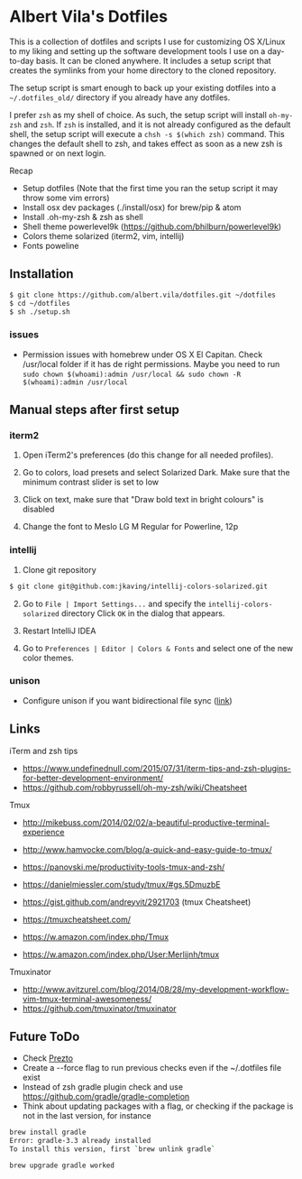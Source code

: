 # Albert Vila's Dotfiles

This is a collection of dotfiles and scripts I use for customizing OS X/Linux to my liking and setting up the software development tools I use on a day-to-day basis. It can be cloned anywhere. It includes a setup script that creates the symlinks from your home directory to the cloned repository.

The setup script is smart enough to back up your existing dotfiles into a `~/.dotfiles_old/` directory if you already have any dotfiles.

I prefer `zsh` as my shell of choice. As such, the setup script will install `oh-my-zsh` and `zsh`. If `zsh` is installed, and it is not already configured as the default shell, the setup script will execute a `chsh -s $(which zsh)` command. This changes the default shell to zsh, and takes effect as soon as a new zsh is spawned or on next login.

Recap
- Setup dotfiles (Note that the first time you ran the setup script it may throw some vim errors)
- Install osx dev packages (./install/osx) for brew/pip & atom
- Install .oh-my-zsh & zsh as shell
- Shell theme powerlevel9k (https://github.com/bhilburn/powerlevel9k)
- Colors theme solarized (iterm2, vim, intellij)
- Fonts poweline

## Installation

```sh
$ git clone https://github.com/albert.vila/dotfiles.git ~/dotfiles
$ cd ~/dotfiles
$ sh ./setup.sh
```

### issues
- Permission issues with homebrew under OS X El Capitan. Check /usr/local folder if it has de right permissions. Maybe you need to run
```sudo chown $(whoami):admin /usr/local && sudo chown -R $(whoami):admin /usr/local```

## Manual steps after first setup

### iterm2
1. Open iTerm2's preferences (do this change for all needed profiles).

2. Go to colors, load presets and select Solarized Dark. Make sure that the minimum contrast slider is set to low

3. Click on text, make sure that "Draw bold text in bright colours" is disabled

4. Change the font to Meslo LG M Regular for Powerline, 12p

### intellij
1. Clone git repository
```sh
$ git clone git@github.com:jkaving/intellij-colors-solarized.git
```
2. Go to `File | Import Settings...` and specify the `intellij-colors-solarized` directory
 Click `OK` in the dialog that appears.

3. Restart IntelliJ IDEA

4. Go to `Preferences | Editor | Colors & Fonts` and select one of the new color themes.

### unison
- Configure unison if you want bidirectional file sync ([link](https://www.cis.upenn.edu/~bcpierce/unison/))

## Links

iTerm and zsh tips

- <https://www.undefinednull.com/2015/07/31/iterm-tips-and-zsh-plugins-for-better-development-environment/>
- <https://github.com/robbyrussell/oh-my-zsh/wiki/Cheatsheet>

Tmux

- <http://mikebuss.com/2014/02/02/a-beautiful-productive-terminal-experience>
- <http://www.hamvocke.com/blog/a-quick-and-easy-guide-to-tmux/>
- <https://panovski.me/productivity-tools-tmux-and-zsh/>
- <https://danielmiessler.com/study/tmux/#gs.5DmuzbE>

- <https://gist.github.com/andreyvit/2921703> (tmux Cheatsheet)

- <https://tmuxcheatsheet.com/>

- <https://w.amazon.com/index.php/Tmux>

- <https://w.amazon.com/index.php/User:Merlijnh/tmux>

Tmuxinator

- <http://www.avitzurel.com/blog/2014/08/28/my-development-workflow-vim-tmux-terminal-awesomeness/>
- <https://github.com/tmuxinator/tmuxinator>

## Future ToDo

- Check [Prezto](http://jr0cket.co.uk/2013/09/hey-prezto-zsh-for-command-line-heaven.html)
- Create a --force flag to run previous checks even if the ~/.dotfiles file exist
- Instead of zsh gradle plugin check and use https://github.com/gradle/gradle-completion
- Think about updating packages with a flag, or checking if the package is not in the last version, for instance
```sh
brew install gradle
Error: gradle-3.3 already installed
To install this version, first `brew unlink gradle`

brew upgrade gradle worked
```
